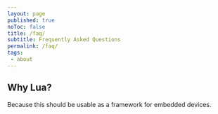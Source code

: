 ```yaml
---
layout: page
published: true
noToc: false
title: /faq/
subtitle: Frequently Asked Questions
permalink: /faq/
tags:
 - about
---
```


## Why Lua?

Because this should be usable as a framework for embedded devices.

